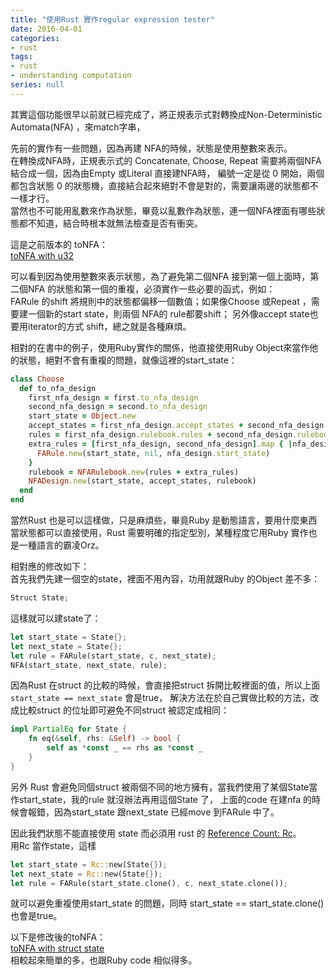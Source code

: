```yaml
---
title: "使用Rust 實作regular expression tester"
date: 2016-04-01
categories:
- rust
tags:
- rust
- understanding computation
series: null
---
```


其實這個功能很早以前就已經完成了，將正規表示式對轉換成Non-Deterministic Automata(NFA) ，來match字串，  

先前的實作有一些問題，因為再建 NFA的時候，狀態是使用整數來表示。  
在轉換成NFA時，正規表示式的 Concatenate, Choose, Repeat 需要將兩個NFA 結合成一個，因為由Empty 或Literal 直接建NFA時，
編號一定是從 0 開始，兩個都包含狀態 0 的狀態機，直接結合起來絕對不會是對的，需要讓兩邊的狀態都不一樣才行。  
當然也不可能用亂數來作為狀態，畢竟以亂數作為狀態，連一個NFA裡面有哪些狀態都不知道，結合時根本就無法檢查是否有衝突。  
<!--more-->

這是之前版本的 toNFA：  
[toNFA with u32](https://github.com/yodalee/computationbook-rust/blob/1c7177ca1be5ef914baf2acc7338da384d4257b6/the_simplest_computers/tonfa.rs)  

可以看到因為使用整數來表示狀態，為了避免第二個NFA 接到第一個上面時，第二個NFA 的狀態和第一個的重複，必須實作一些必要的函式，例如：  
FARule 的shift 將規則中的狀態都偏移一個數值；如果像Choose 或Repeat ，需要建一個新的start state，則兩個 NFA的 rule都要shift；
另外像accept state也要用iterator的方式 shift，總之就是各種麻煩。  

相對的在書中的例子，使用Ruby實作的關係，他直接使用Ruby Object來當作他的狀態，絕對不會有重複的問題，就像這裡的start\_state：  
```ruby
class Choose
  def to_nfa_design
    first_nfa_design = first.to_nfa_design
    second_nfa_design = second.to_nfa_design
    start_state = Object.new
    accept_states = first_nfa_design.accept_states + second_nfa_design.accept_states
    rules = first_nfa_design.rulebook.rules + second_nfa_design.rulebook.rules
    extra_rules = [first_nfa_design, second_nfa_design].map { |nfa_design|
      FARule.new(start_state, nil, nfa_design.start_state)
    }
    rulebook = NFARulebook.new(rules + extra_rules)
    NFADesign.new(start_state, accept_states, rulebook)
  end
end
```
當然Rust 也是可以這樣做，只是麻煩些，畢竟Ruby 是動態語言，要用什麼東西當狀態都可以直接使用，Rust 需要明確的指定型別，某種程度它用Ruby 實作也是一種語言的霸凌Orz。  

相對應的修改如下：  
首先我們先建一個空的state，裡面不用內容，功用就跟Ruby 的Object 差不多：  
```rust
Struct State;
```
這樣就可以建state了：   
```rust
let start_state = State{};
let next_state = State{};
let rule = FARule(start_state, c, next_state);
NFA(start_state, next_state, rule); 
```
因為Rust 在struct 的比較的時候，會直接把struct 拆開比較裡面的值，所以上面 `start_state == next_state` 會是true，
解決方法在於自己實做比較的方法，改成比較struct 的位址即可避免不同struct 被認定成相同：  
```rust
impl PartialEq for State {
    fn eq(&self, rhs: &Self) -> bool {
        self as *const _ == rhs as *const _
    }
}
```

另外 Rust 會避免同個struct 被兩個不同的地方擁有，當我們使用了某個State當作start\_state，我的rule 就沒辦法再用這個State 了，
上面的code 在建nfa 的時候會報錯，因為start\_state 跟next\_state 已經move 到FARule 中了。  

因此我們狀態不能直接使用 state 而必須用 rust 的 [Reference Count: Rc](https://doc.rust-lang.org/std/rc/struct.Rc.html)。  
用Rc<State> 當作state，這樣  
```rust
let start_state = Rc::new(State{});
let next_state = Rc::new(State{});
let rule = FARule(start_state.clone(), c, next_state.clone());
```
就可以避免重複使用start\_state 的問題，同時 start\_state == start\_state.clone() 也會是true。  

以下是修改後的toNFA：  
[toNFA with struct state](https://github.com/yodalee/computationbook-rust/blob/904f02e1a9f51de684e1cac23c7d5707ce62c527/the_simplest_computers/regular_expressions/tonfa.rs)  
相較起來簡單的多，也跟Ruby code 相似得多。
